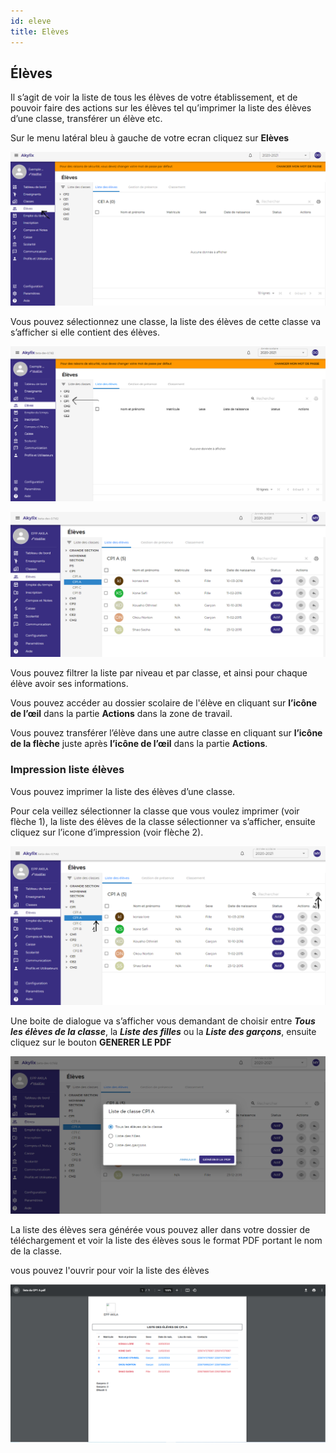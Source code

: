 ```yaml
---
id: eleve
title: Elèves
---
```


## Élèves

Il s’agit de voir la liste de tous les élèves de votre établissement, et de pouvoir faire des actions sur les élèves tel qu’imprimer la liste des élèves d’une classe, transférer un élève etc.

Sur le menu latéral bleu à gauche de votre ecran cliquez sur **Elèves**

![img](../static/img/Eleve/Eleve1.PNG)

Vous pouvez sélectionnez une classe, la liste des élèves de cette classe va s’afficher si elle contient des élèves.

![img](../static/img/Eleve/EleveSelectListe.PNG)

![img](../static/img/Eleve/ListeDesEleves.PNG)

Vous pouvez filtrer la liste par niveau et par classe, et ainsi pour chaque élève avoir ses informations.

Vous pouvez accéder au dossier scolaire de l'élève en cliquant sur **l’icône de l’œil** dans la partie **Actions** dans la zone de travail.

Vous pouvez transférer l’élève dans une autre classe en cliquant sur **l’icône de la flèche** juste après **l’icône de l’œil** dans la partie **Actions**.

### Impression liste élèves

Vous pouvez imprimer la liste des élèves d’une classe.

Pour cela veillez sélectionner la classe que vous voulez imprimer (voir flèche 1), la liste des élèves de la classe sélectionner va s’afficher, ensuite cliquez sur l’icone d’impression (voir flèche 2).

![img](../static/img/Eleve/ImpListeEleve.PNG)

Une boite de dialogue va s’afficher vous demandant de choisir entre ***Tous les élèves de la classe***, la ***Liste des filles*** ou la ***Liste des garçons***, ensuite cliquez sur le bouton **GENERER LE PDF**

![img](../static/img/Eleve/Eleve3.PNG)

La liste des élèves sera générée vous pouvez aller dans votre dossier de téléchargement et voir la liste des élèves sous le format PDF portant le nom de la classe.

vous pouvez l'ouvrir pour voir la liste des élèves

![img](../static/img/Eleve/ListeElevePDF.PNG)